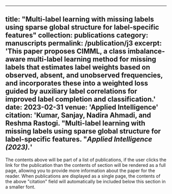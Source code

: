
---
title: "Multi-label learning with missing labels using sparse global structure for label-specific features"
collection: publications
category: manuscripts
permalink: /publication/j3
excerpt: 'This paper proposes CIMML, a class imbalance-aware multi-label learning method for missing labels that estimates label weights based on observed, absent, and unobserved frequencies, and incorporates these into a weighted loss guided by auxiliary label correlations for improved label completion and classification.'
date: 2023-02-31
venue: 'Applied Intelligence'
citation: 'Kumar, Sanjay, Nadira Ahmadi, and Reshma Rastogi. &quot;Multi-label learning with missing labels using sparse global structure for label-specific features. &quot;<i>Applied Intelligence (2023).</i>'
---

The contents above will be part of a list of publications, if the user clicks the link for the publication than the contents of section will be rendered as a full page, allowing you to provide more information about the paper for the reader. When publications are displayed as a single page, the contents of the above "citation" field will automatically be included below this section in a smaller font.
